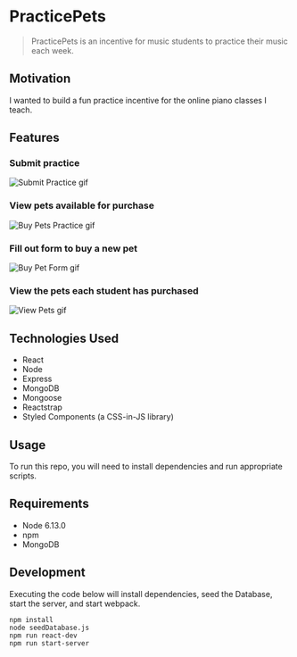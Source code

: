 # PracticePets

> PracticePets is an incentive for music students to practice their music each week.

## Motivation

I wanted to build a fun practice incentive for the online piano classes I teach.

## Features

### Submit practice

![Submit Practice gif](https://github.com/cameron-carruthers/practice-tracker/blob/master/submit-practice-form.gif
)

### View pets available for purchase

![Buy Pets Practice gif](https://github.com/cameron-carruthers/practice-tracker/blob/master/buy-pets.gif
)

### Fill out form to buy a new pet

![Buy Pet Form gif](https://github.com/cameron-carruthers/practice-tracker/blob/master/buy-pet-form.gif
)

### View the pets each student has purchased

![View Pets gif](https://github.com/cameron-carruthers/practice-tracker/blob/master/view-pets.gif
)

## Technologies Used

- React
- Node
- Express
- MongoDB
- Mongoose
- Reactstrap
- Styled Components (a CSS-in-JS library)

## Usage

To run this repo, you will need to install dependencies and run appropriate scripts.

## Requirements

- Node 6.13.0
- npm
- MongoDB

## Development

Executing the code below will install dependencies, seed the Database, start the server, and start webpack.

```
npm install
node seedDatabase.js
npm run react-dev
npm run start-server
```
